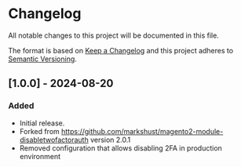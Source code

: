 # Changelog
All notable changes to this project will be documented in this file.

The format is based on [Keep a Changelog](http://keepachangelog.com/en/1.0.0/)
and this project adheres to [Semantic Versioning](http://semver.org/spec/v2.0.0.html).

## [1.0.0] - 2024-08-20

### Added
- Initial release.
- Forked from https://github.com/markshust/magento2-module-disabletwofactorauth version 2.0.1
- Removed configuration that allows disabling 2FA in production environment
